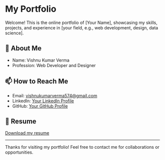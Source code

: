 
# My Portfolio  

Welcome! This is the online portfolio of [Your Name], showcasing my skills, projects, and experience in [your field, e.g., web development, design, data science].  

## 🚀 About Me  

- Name: Vishnu Kumar Verma
- Profession: Web Developer and Designer  

## 📫 How to Reach Me  

- Email: vishnukumarverma574@gmail.com 
- LinkedIn: [Your LinkedIn Profile]([link](https://www.linkedin.com/in/vishnu-kumar-verma-217814220/))  
- GitHub: [Your GitHub Profile]([link](https://github.com/VishnuKumarVerma))    

## 📄 Resume  

[Download my resume]()  

---  

Thanks for visiting my portfolio! Feel free to contact me for collaborations or opportunities.  
